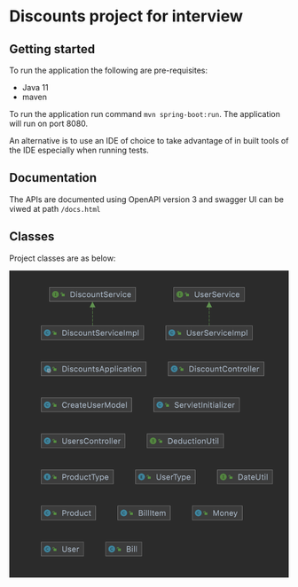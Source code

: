# Discounts project for interview

## Getting started

To run the application the following are pre-requisites:

* Java 11
* maven

To run the application run command `mvn spring-boot:run`. The application will run on port 8080.

An alternative is to use an IDE of choice to take advantage of in built tools of the IDE especially when running tests.

## Documentation

The APIs are documented using OpenAPI version 3 and swagger UI can be viwed at path `/docs.html`

## Classes

Project classes are as below:

![Project Classes](classes.png "Project Classes")
